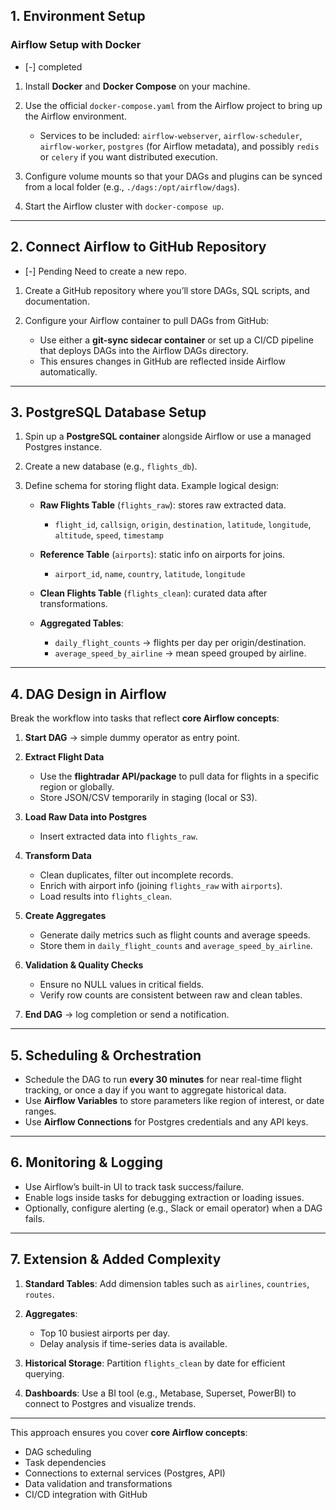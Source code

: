 ## **1. Environment Setup**

### **Airflow Setup with Docker**

-   [-] completed

1. Install **Docker** and **Docker Compose** on your machine.
2. Use the official `docker-compose.yaml` from the Airflow project to bring up the Airflow environment.

    - Services to be included: `airflow-webserver`, `airflow-scheduler`, `airflow-worker`, `postgres` (for Airflow metadata), and possibly `redis` or `celery` if you want distributed execution.

3. Configure volume mounts so that your DAGs and plugins can be synced from a local folder (e.g., `./dags:/opt/airflow/dags`).
4. Start the Airflow cluster with `docker-compose up`.

---

## **2. Connect Airflow to GitHub Repository**

-   [-] Pending Need to create a new repo.

1. Create a GitHub repository where you’ll store DAGs, SQL scripts, and documentation.
2. Configure your Airflow container to pull DAGs from GitHub:

    - Use either a **git-sync sidecar container** or set up a CI/CD pipeline that deploys DAGs into the Airflow DAGs directory.
    - This ensures changes in GitHub are reflected inside Airflow automatically.

---

## **3. PostgreSQL Database Setup**

1. Spin up a **PostgreSQL container** alongside Airflow or use a managed Postgres instance.
2. Create a new database (e.g., `flights_db`).
3. Define schema for storing flight data. Example logical design:

    - **Raw Flights Table** (`flights_raw`): stores raw extracted data.

        - `flight_id`, `callsign`, `origin`, `destination`, `latitude`, `longitude`, `altitude`, `speed`, `timestamp`

    - **Reference Table** (`airports`): static info on airports for joins.

        - `airport_id`, `name`, `country`, `latitude`, `longitude`

    - **Clean Flights Table** (`flights_clean`): curated data after transformations.
    - **Aggregated Tables**:

        - `daily_flight_counts` → flights per day per origin/destination.
        - `average_speed_by_airline` → mean speed grouped by airline.

---

## **4. DAG Design in Airflow**

Break the workflow into tasks that reflect **core Airflow concepts**:

1. **Start DAG** → simple dummy operator as entry point.
2. **Extract Flight Data**

    - Use the **flightradar API/package** to pull data for flights in a specific region or globally.
    - Store JSON/CSV temporarily in staging (local or S3).

3. **Load Raw Data into Postgres**

    - Insert extracted data into `flights_raw`.

4. **Transform Data**

    - Clean duplicates, filter out incomplete records.
    - Enrich with airport info (joining `flights_raw` with `airports`).
    - Load results into `flights_clean`.

5. **Create Aggregates**

    - Generate daily metrics such as flight counts and average speeds.
    - Store them in `daily_flight_counts` and `average_speed_by_airline`.

6. **Validation & Quality Checks**

    - Ensure no NULL values in critical fields.
    - Verify row counts are consistent between raw and clean tables.

7. **End DAG** → log completion or send a notification.

---

## **5. Scheduling & Orchestration**

-   Schedule the DAG to run **every 30 minutes** for near real-time flight tracking, or once a day if you want to aggregate historical data.
-   Use **Airflow Variables** to store parameters like region of interest, or date ranges.
-   Use **Airflow Connections** for Postgres credentials and any API keys.

---

## **6. Monitoring & Logging**

-   Use Airflow’s built-in UI to track task success/failure.
-   Enable logs inside tasks for debugging extraction or loading issues.
-   Optionally, configure alerting (e.g., Slack or email operator) when a DAG fails.

---

## **7. Extension & Added Complexity**

1. **Standard Tables**: Add dimension tables such as `airlines`, `countries`, `routes`.
2. **Aggregates**:

    - Top 10 busiest airports per day.
    - Delay analysis if time-series data is available.

3. **Historical Storage**: Partition `flights_clean` by date for efficient querying.
4. **Dashboards**: Use a BI tool (e.g., Metabase, Superset, PowerBI) to connect to Postgres and visualize trends.

---

This approach ensures you cover **core Airflow concepts**:

-   DAG scheduling
-   Task dependencies
-   Connections to external services (Postgres, API)
-   Data validation and transformations
-   CI/CD integration with GitHub

